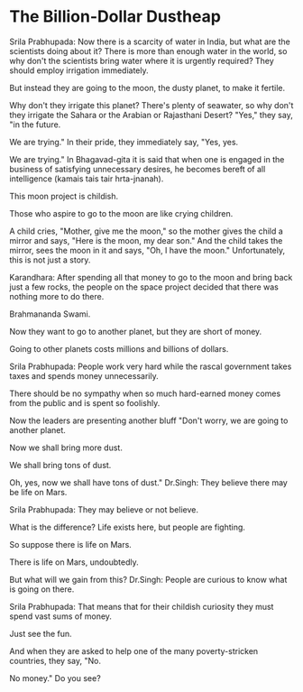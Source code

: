 # The Billion-Dollar Dustheap

Srila Prabhupada: Now there is a scarcity of water in India, but what are the scientists doing about it? There is more than enough water in the world, so why don't the scientists bring water where it is urgently required? They should employ irrigation immediately.

But instead they are going to the moon, the dusty planet, to make it fertile.

Why don't they irrigate this planet? There's plenty of seawater, so why don't they irrigate the Sahara or the Arabian or Rajasthani Desert? "Yes," they say, "in the future.

We are trying." In their pride, they immediately say, "Yes, yes.

We are trying." In Bhagavad-gita it is said that when one is engaged in the business of satisfying unnecessary desires, he becomes bereft of all intelligence (kamais tais tair hrta-jnanah).

This moon project is childish.

Those who aspire to go to the moon are like crying children.

A child cries, "Mother, give me the moon," so the mother gives the child a mirror and says, "Here is the moon, my dear son." And the child takes the mirror, sees the moon in it and says, "Oh, I have the moon." Unfortunately, this is not just a story.

Karandhara: After spending all that money to go to the moon and bring back just a few rocks, the people on the space project decided that there was nothing more to do there.

Brahmananda Swami.

Now they want to go to another planet, but they are short of money.

Going to other planets costs millions and billions of dollars.

Srila Prabhupada: People work very hard while the rascal government takes taxes and spends money unnecessarily.

There should be no sympathy when so much hard-earned money comes from the public and is spent so foolishly.

Now the leaders are presenting another bluff "Don't worry, we are going to another planet.

Now we shall bring more dust.

We shall bring tons of dust.

Oh, yes, now we shall have tons of dust." Dr.Singh: They believe there may be life on Mars.

Srila Prabhupada: They may believe or not believe.

What is the difference? Life exists here, but people are fighting.

So suppose there is life on Mars.

There is life on Mars, undoubtedly.

But what will we gain from this? Dr.Singh: People are curious to know what is going on there.

Srila Prabhupada: That means that for their childish curiosity they must spend vast sums of money.

Just see the fun.

And when they are asked to help one of the many poverty-stricken countries, they say, "No.

No money." Do you see?

